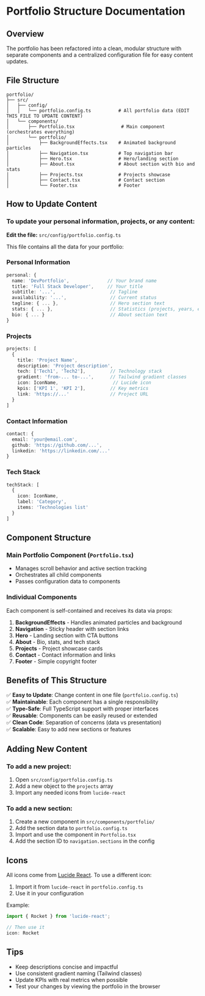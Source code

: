 # Portfolio Structure Documentation

## Overview
The portfolio has been refactored into a clean, modular structure with separate components and a centralized configuration file for easy content updates.

## File Structure

```
portfolio/
├── src/
│   ├── config/
│   │   └── portfolio.config.ts          # All portfolio data (EDIT THIS FILE TO UPDATE CONTENT)
│   └── components/
│       ├── Portfolio.tsx                 # Main component (orchestrates everything)
│       └── portfolio/
│           ├── BackgroundEffects.tsx    # Animated background particles
│           ├── Navigation.tsx           # Top navigation bar
│           ├── Hero.tsx                 # Hero/landing section
│           ├── About.tsx                # About section with bio and stats
│           ├── Projects.tsx             # Projects showcase
│           ├── Contact.tsx              # Contact section
│           └── Footer.tsx               # Footer
```

## How to Update Content

### To update your personal information, projects, or any content:

**Edit the file:** `src/config/portfolio.config.ts`

This file contains all the data for your portfolio:

### Personal Information
```typescript
personal: {
  name: 'DevPortfolio',              // Your brand name
  title: 'Full Stack Developer',     // Your title
  subtitle: '...',                    // Tagline
  availability: '...',                // Current status
  tagline: { ... },                   // Hero section text
  stats: { ... },                     // Statistics (projects, years, etc.)
  bio: { ... }                        // About section text
}
```

### Projects
```typescript
projects: [
  {
    title: 'Project Name',
    description: 'Project description',
    tech: ['Tech1', 'Tech2'],         // Technology stack
    gradient: 'from-... to-...',      // Tailwind gradient classes
    icon: IconName,                    // Lucide icon
    kpis: ['KPI 1', 'KPI 2'],         // Key metrics
    link: 'https://...'               // Project URL
  }
]
```

### Contact Information
```typescript
contact: {
  email: 'your@email.com',
  github: 'https://github.com/...',
  linkedin: 'https://linkedin.com/...'
}
```

### Tech Stack
```typescript
techStack: [
  {
    icon: IconName,
    label: 'Category',
    items: 'Technologies list'
  }
]
```

## Component Structure

### Main Portfolio Component (`Portfolio.tsx`)
- Manages scroll behavior and active section tracking
- Orchestrates all child components
- Passes configuration data to components

### Individual Components
Each component is self-contained and receives its data via props:

1. **BackgroundEffects** - Handles animated particles and background
2. **Navigation** - Sticky header with section links
3. **Hero** - Landing section with CTA buttons
4. **About** - Bio, stats, and tech stack
5. **Projects** - Project showcase cards
6. **Contact** - Contact information and links
7. **Footer** - Simple copyright footer

## Benefits of This Structure

✅ **Easy to Update**: Change content in one file (`portfolio.config.ts`)  
✅ **Maintainable**: Each component has a single responsibility  
✅ **Type-Safe**: Full TypeScript support with proper interfaces  
✅ **Reusable**: Components can be easily reused or extended  
✅ **Clean Code**: Separation of concerns (data vs presentation)  
✅ **Scalable**: Easy to add new sections or features  

## Adding New Content

### To add a new project:
1. Open `src/config/portfolio.config.ts`
2. Add a new object to the `projects` array
3. Import any needed icons from `lucide-react`

### To add a new section:
1. Create a new component in `src/components/portfolio/`
2. Add the section data to `portfolio.config.ts`
3. Import and use the component in `Portfolio.tsx`
4. Add the section ID to `navigation.sections` in the config

## Icons
All icons come from [Lucide React](https://lucide.dev/). To use a different icon:
1. Import it from `lucide-react` in `portfolio.config.ts`
2. Use it in your configuration

Example:
```typescript
import { Rocket } from 'lucide-react';

// Then use it
icon: Rocket
```

## Tips
- Keep descriptions concise and impactful
- Use consistent gradient naming (Tailwind classes)
- Update KPIs with real metrics when possible
- Test your changes by viewing the portfolio in the browser

